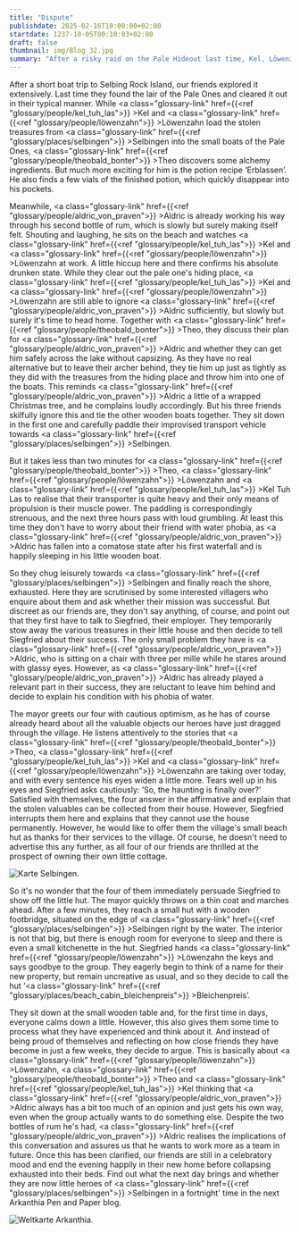 ```yaml
---
title: "Dispute"
publishdate: 2025-02-16T10:00:00+02:00
startdate: 1237-10-05T00:10:03+02:00
draft: false
thumbnail: img/Blog_32.jpg
summary: "After a risky raid on the Pale Hideout last time, Kel, Löwenzahn, Theo and a completely drunk Aldric return to Selbingen - with lots of treasures in their luggage! But instead of peace and quiet, a surprise awaits them: their own beach hut as a reward! But during the battle for Selbingen, some differences of opinion have built up in our group. Can the four of them really stick together as a team, or will the group fall apart? Find out in the new Arkanthia Pen and Paper blog post!"
---
```


After a short boat trip to Selbing Rock Island, our friends explored it extensively. Last time they found the lair of the Pale Ones and cleared it out in their typical manner. While <a class="glossary-link" href={{<ref "glossary/people/kel_tuh_las">}} >Kel</a> and <a class="glossary-link" href={{<ref "glossary/people/löwenzahn">}} >Löwenzahn</a> load the stolen treasures from <a class="glossary-link" href={{<ref "glossary/places/selbingen">}} >Selbingen</a> into the small boats of the Pale Ones, <a class="glossary-link" href={{<ref "glossary/people/theobald_bonter">}} >Theo</a> discovers some alchemy ingredients. But much more exciting for him is the potion recipe ‘Erblassen’. He also finds a few vials of the finished potion, which quickly disappear into his pockets.

Meanwhile, <a class="glossary-link" href={{<ref "glossary/people/aldric_von_praven">}} >Aldric</a> is already working his way through his second bottle of rum, which is slowly but surely making itself felt. Shouting and laughing, he sits on the beach and watches <a class="glossary-link" href={{<ref "glossary/people/kel_tuh_las">}} >Kel</a> and <a class="glossary-link" href={{<ref "glossary/people/löwenzahn">}} >Löwenzahn</a> at work. A little hiccup here and there confirms his absolute drunken state. While they clear out the pale one's hiding place, <a class="glossary-link" href={{<ref "glossary/people/kel_tuh_las">}} >Kel</a> and <a class="glossary-link" href={{<ref "glossary/people/löwenzahn">}} >Löwenzahn</a> are still able to ignore <a class="glossary-link" href={{<ref "glossary/people/aldric_von_praven">}} >Aldric</a> sufficiently, but slowly but surely it's time to head home. Together with <a class="glossary-link" href={{<ref "glossary/people/theobald_bonter">}} >Theo</a>, they discuss their plan for <a class="glossary-link" href={{<ref "glossary/people/aldric_von_praven">}} >Aldric</a> and whether they can get him safely across the lake without capsizing. As they have no real alternative but to leave their archer behind, they tie him up just as tightly as they did with the treasures from the hiding place and throw him into one of the boats. This reminds <a class="glossary-link" href={{<ref "glossary/people/aldric_von_praven">}} >Aldric</a> a little of a wrapped Christmas tree, and he complains loudly accordingly. But his three friends skilfully ignore this and tie the other wooden boats together. They sit down in the first one and carefully paddle their improvised transport vehicle towards <a class="glossary-link" href={{<ref "glossary/places/selbingen">}} >Selbingen</a>.

But it takes less than two minutes for <a class="glossary-link" href={{<ref "glossary/people/theobald_bonter">}} >Theo</a>, <a class="glossary-link" href={{<ref "glossary/people/löwenzahn">}} >Löwenzahn</a> and <a class="glossary-link" href={{<ref "glossary/people/kel_tuh_las">}} >Kel Tuh Las</a> to realise that their transporter is quite heavy and their only means of propulsion is their muscle power. The paddling is correspondingly strenuous, and the next three hours pass with loud grumbling. At least this time they don't have to worry about their friend with water phobia, as <a class="glossary-link" href={{<ref "glossary/people/aldric_von_praven">}} >Aldric</a> has fallen into a comatose state after his first waterfall and is happily sleeping in his little wooden boat.

So they chug leisurely towards <a class="glossary-link" href={{<ref "glossary/places/selbingen">}} >Selbingen</a> and finally reach the shore, exhausted. Here they are scrutinised by some interested villagers who enquire about them and ask whether their mission was successful. But discreet as our friends are, they don't say anything, of course, and point out that they first have to talk to Siegfried, their employer. They temporarily stow away the various treasures in their little house and then decide to tell Siegfried about their success. The only small problem they have is <a class="glossary-link" href={{<ref "glossary/people/aldric_von_praven">}} >Aldric</a>, who is sitting on a chair with three per mille while he stares around with glassy eyes. However, as <a class="glossary-link" href={{<ref "glossary/people/aldric_von_praven">}} >Aldric</a> has already played a relevant part in their success, they are reluctant to leave him behind and decide to explain his condition with his phobia of water.

The mayor greets our four with cautious optimism, as he has of course already heard about all the valuable objects our heroes have just dragged through the village. He listens attentively to the stories that <a class="glossary-link" href={{<ref "glossary/people/theobald_bonter">}} >Theo</a>, <a class="glossary-link" href={{<ref "glossary/people/kel_tuh_las">}} >Kel</a> and <a class="glossary-link" href={{<ref "glossary/people/löwenzahn">}} >Löwenzahn</a> are taking over today, and with every sentence his eyes widen a little more. Tears well up in his eyes and Siegfried asks cautiously: ‘So, the haunting is finally over?’ Satisfied with themselves, the four answer in the affirmative and explain that the stolen valuables can be collected from their house. However, Siegfried interrupts them here and explains that they cannot use the house permanently. However, he would like to offer them the village's small beach hut as thanks for their services to the village. Of course, he doesn't need to advertise this any further, as all four of our friends are thrilled at the prospect of owning their own little cottage.

<div class="img-max center">
  <img class="img-fluid" title="Karte Selbingen" alt="Karte Selbingen." src="/img/selbingen.jpg" />
</div>

So it's no wonder that the four of them immediately persuade Siegfried to show off the little hut. The mayor quickly throws on a thin coat and marches ahead. After a few minutes, they reach a small hut with a wooden footbridge, situated on the edge of <a class="glossary-link" href={{<ref "glossary/places/selbingen">}} >Selbingen</a> right by the water. The interior is not that big, but there is enough room for everyone to sleep and there is even a small kitchenette in the hut. Siegfried hands <a class="glossary-link" href={{<ref "glossary/people/löwenzahn">}} >Löwenzahn</a> the keys and says goodbye to the group. They eagerly begin to think of a name for their new property, but remain uncreative as usual, and so they decide to call the hut ‘<a class="glossary-link" href={{<ref "glossary/places/beach_cabin_bleichenpreis">}} >Bleichenpreis</a>’.

They sit down at the small wooden table and, for the first time in days, everyone calms down a little. However, this also gives them some time to process what they have experienced and think about it. And instead of being proud of themselves and reflecting on how close friends they have become in just a few weeks, they decide to argue. This is basically about <a class="glossary-link" href={{<ref "glossary/people/löwenzahn">}} >Löwenzahn</a>, <a class="glossary-link" href={{<ref "glossary/people/theobald_bonter">}} >Theo</a> and <a class="glossary-link" href={{<ref "glossary/people/kel_tuh_las">}} >Kel</a> thinking that <a class="glossary-link" href={{<ref "glossary/people/aldric_von_praven">}} >Aldric</a> always has a bit too much of an opinion and just gets his own way, even when the group actually wants to do something else. Despite the two bottles of rum he's had, <a class="glossary-link" href={{<ref "glossary/people/aldric_von_praven">}} >Aldric</a> realises the implications of this conversation and assures us that he wants to work more as a team in future. Once this has been clarified, our friends are still in a celebratory mood and end the evening happily in their new home before collapsing exhausted into their beds. Find out what the next day brings and whether they are now little heroes of <a class="glossary-link" href={{<ref "glossary/places/selbingen">}} >Selbingen</a> in a fortnight' time in the next Arkanthia Pen and Paper blog.

<div class="img-max center">
  <img class="img-fluid" title="Weltkarte Arkanthia" alt="Weltkarte Arkanthia." src="/img/Arkanthia_Full_Map_Selbingen_Felseninsel.jpg" />
</div>
